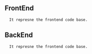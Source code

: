 ## FrontEnd

      It represne the frontend code base.

## BackEnd

      It represne the frontend code base.
